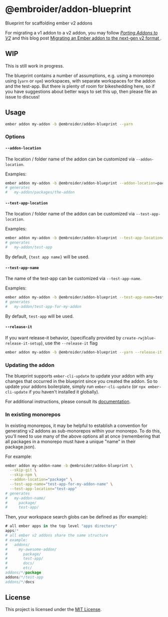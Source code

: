 # @embroider/addon-blueprint

Blueprint for scaffolding ember v2 addons

For migrating a v1 addon to a v2 addon, you may follow _[Porting Addons to V2](https://github.com/embroider-build/embroider/blob/main/PORTING-ADDONS-TO-V2.md)_ and
this blog post [Migrating an Ember addon to the next-gen v2 format
](https://www.kaliber5.de/de/blog/v2-addon_en).


## WIP

This is still work in progress.

The blueprint contains a number of assumptions, e.g. using a monorepo using (`yarn`  or `npm`) workspaces, with separate workspaces for the addon and the test-app. But there is plenty of room for bikeshedding here, so if you have suggestions about better ways to set this up, then please file an issue to discuss!


## Usage

```bash
ember addon my-addon -b @embroider/addon-blueprint --yarn
```

### Options

#### `--addon-location`

The location / folder name of the addon can be customized via `--addon-location`.

Examples:
```bash
ember addon my-addon -b @embroider/addon-blueprint --addon-location=packages/the-addon
# generates
#   my-addon/packages/the-addon
```

#### `--test-app-location`


The location / folder name of the addon can be customized via `--test-app-location`.

Examples:
```bash
ember addon my-addon -b @embroider/addon-blueprint --test-app-location=test-app
# generates
#   my-addon/test-app
```

By default, `{test app name}` will be used.

#### `--test-app-name`

The name of the test-app can be customized via `--test-app-name`.

Examples:
```bash
ember addon my-addon -b @embroider/addon-blueprint --test-app-name=test-app-for-my-addon
# generates
#   my-addon/test-app-for-my-addon
```

By default, `test-app` will be used.

#### `--release-it`

If you want release-it behavior, (specifically provided by `create-rwjblue-release-it-setup`),
use the `--release-it` flag

```bash
ember addon my-addon -b @embroider/addon-blueprint --yarn --release-it
```

### Updating the addon

The blueprint supports `ember-cli-update` to update your addon with any changes that occurred in the blueprint since you created the addon. So to update your addons boilerplate, simply run `ember-cli-update` (or `npx ember-cli-update` if you haven't installed it globally). 

For additional instructions, please consult its [documentation](https://github.com/ember-cli/ember-cli-update).


### In existing monorepos

In existing monorepos, it may be helpful to establish a convention for generating v2 addons as sub-monorepos
within your monorepo.
To do this, you'll need to use many of the above options all at once (remembering that all packages in a monorepo must have a unique "name" in their package.json).

For example:
```bash
ember addon my-addon-name -b @embroider/addon-blueprint \
  --skip-git \
  --skip-npm \
  --addon-location="package" \
  --test-app-name="test-app-for-my-addon-name" \
  --test-app-location="test-app"
# generates
#   my-addon-name/
#     package/
#     test-app/
```

Then, your workspace search globs can be defined as (for example):
```js
# all ember apps in the top level "apps directory"
apps/*
# all ember v2 addons share the same structure
# example:
#   addons/
#     my-awesome-addon/
#       package/
#       test-app/
#       docs/
#       etc/
addons/*/package
addons/*/test-app
addons/*/docs
```


## License

This project is licensed under the [MIT License](LICENSE.md).
